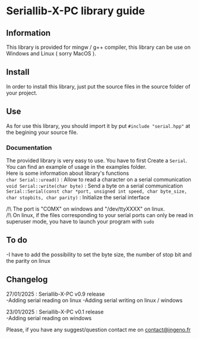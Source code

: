 # Seriallib-X-PC library guide
## Information 
This library is provided for mingw / g++ compiler, this library can be use on Windows and Linux ( sorry MacOS ). 

## Install
In order to install this library, just put the source files in the source folder of your project.

## Use 
As for use this library, you should import it by put `#include "serial.hpp"` at the begining your source file.  

### Documentation  
The provided library is very easy to use. You have to first Create a `Serial`.  
You can find an example of usage in the examples folder.  
Here is some information about library's functions  
`char Serial::uread()` : Allow to read a character on a serial communication   
`void Serial::write(char byte)` : Send a byte on a serial communication   
`Serial::Serial(const char *port, unsigned int speed, char byte_size, char stopbits, char parity)` : Initialize the serial interface   

/!\ The port is "COMX" on windows and "/dev/ttyXXXX" on linux.  
/!\ On linux, if the files corresponding to your serial ports can only be read in superuser mode, you have to launch your program with `sudo`

## To do 
-I have to add the possibility to set the byte size, the number of stop bit and the parity on linux  

## Changelog

27/01/2025 : Seriallib-X-PC  v0.9 release  
-Adding serial reading on linux 
-Adding serial writing on linux / windows   

23/01/2025 : Seriallib-X-PC  v0.1 release  
-Adding serial reading on windows 

Please, if you have any suggest/question contact me on contact@ingeno.fr

